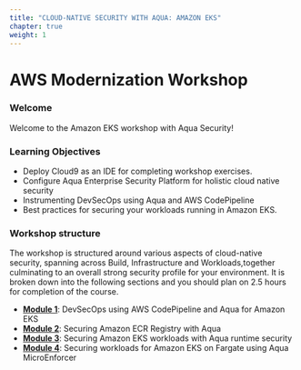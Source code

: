 ```yaml
---
title: "CLOUD-NATIVE SECURITY WITH AQUA: AMAZON EKS"
chapter: true
weight: 1
---
```


# AWS Modernization Workshop

### Welcome

Welcome to the Amazon EKS workshop with Aqua Security! 

### Learning Objectives
- Deploy Cloud9 as an IDE for completing workshop exercises.
- Configure Aqua Enterprise Security Platform for holistic cloud native security
- Instrumenting DevSecOps using Aqua and AWS CodePipeline
- Best practices for securing your workloads running in Amazon EKS.

### Workshop structure
The workshop is structured around various aspects of cloud-native security, spanning across Build, Infrastructure and Workloads,together culminating to an overall strong security profile for your environment.
It is broken down into the following sections and you should plan on 2.5 hours for completion of the course.

- [**Module 1**](/devsecops/): DevSecOps using AWS CodePipeline and Aqua for Amazon EKS
- [**Module 2**](/registry_scanning/): Securing Amazon ECR Registry with Aqua
- [**Module 3**](/runtime_security/): Securing Amazon EKS workloads with Aqua runtime security
- [**Module 4**](/fargate/): Securing workloads for Amazon EKS on Fargate using Aqua MicroEnforcer

